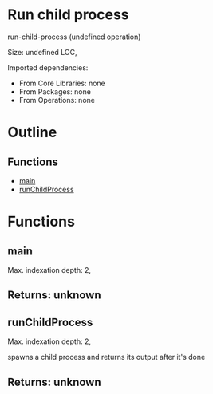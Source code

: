 # Run child process

run-child-process (undefined operation)

Size: undefined LOC, 
 
Imported dependencies:

- From Core Libraries: none
- From Packages: none
- From Operations: none

# Outline

## Functions

- [main](#main)
- [runChildProcess](#runChildProcess)



# Functions

## main

Max. indexation depth: 2, 



## Returns: unknown

## runChildProcess

Max. indexation depth: 2, 

spawns a child process and returns its output after it's done

## Returns: unknown


